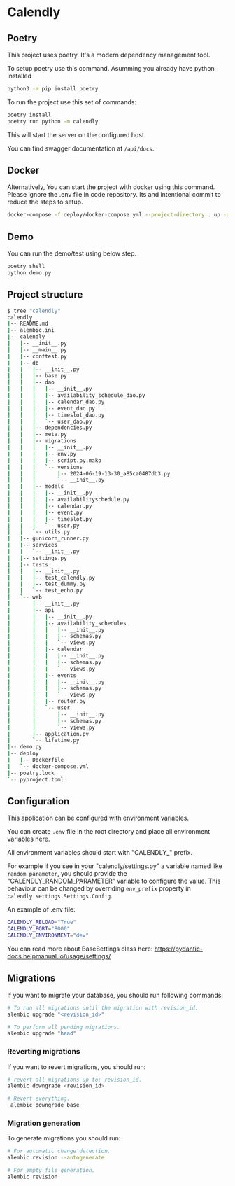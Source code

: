 # Calendly

## Poetry

This project uses poetry. It's a modern dependency management
tool.

To setup poetry use this command. Asumming you already have python installed

```bash
python3 -m pip install poetry
```

To run the project use this set of commands:

```bash
poetry install
poetry run python -m calendly
```

This will start the server on the configured host.

You can find swagger documentation at `/api/docs`.


## Docker

Alternatively, You can start the project with docker using this command.    
Please ignore the .env file in code repository. Its and intentional commit to reduce the steps to setup.

```bash
docker-compose -f deploy/docker-compose.yml --project-directory . up -d --build
```

## Demo

You can run the demo/test using below step.

```bash
poetry shell
python demo.py
```


## Project structure

```bash
$ tree "calendly"
calendly
|-- README.md
|-- alembic.ini
|-- calendly
|   |-- __init__.py
|   |-- __main__.py
|   |-- conftest.py
|   |-- db
|   |   |-- __init__.py
|   |   |-- base.py
|   |   |-- dao
|   |   |   |-- __init__.py
|   |   |   |-- availability_schedule_dao.py
|   |   |   |-- calendar_dao.py
|   |   |   |-- event_dao.py
|   |   |   |-- timeslot_dao.py
|   |   |   `-- user_dao.py
|   |   |-- dependencies.py
|   |   |-- meta.py
|   |   |-- migrations
|   |   |   |-- __init__.py
|   |   |   |-- env.py
|   |   |   |-- script.py.mako
|   |   |   `-- versions
|   |   |       |-- 2024-06-19-13-30_a85ca0487db3.py
|   |   |       `-- __init__.py
|   |   |-- models
|   |   |   |-- __init__.py
|   |   |   |-- availabilityschedule.py
|   |   |   |-- calendar.py
|   |   |   |-- event.py
|   |   |   |-- timeslot.py
|   |   |   `-- user.py
|   |   `-- utils.py
|   |-- gunicorn_runner.py
|   |-- services
|   |   `-- __init__.py
|   |-- settings.py
|   |-- tests
|   |   |-- __init__.py
|   |   |-- test_calendly.py
|   |   |-- test_dummy.py
|   |   `-- test_echo.py
|   `-- web
|       |-- __init__.py
|       |-- api
|       |   |-- __init__.py
|       |   |-- availability_schedules
|       |   |   |-- __init__.py
|       |   |   |-- schemas.py
|       |   |   `-- views.py
|       |   |-- calendar
|       |   |   |-- __init__.py
|       |   |   |-- schemas.py
|       |   |   `-- views.py
|       |   |-- events
|       |   |   |-- __init__.py
|       |   |   |-- schemas.py
|       |   |   `-- views.py
|       |   |-- router.py
|       |   `-- user
|       |       |-- __init__.py
|       |       |-- schemas.py
|       |       `-- views.py
|       |-- application.py
|       `-- lifetime.py
|-- demo.py
|-- deploy
|   |-- Dockerfile
|   `-- docker-compose.yml
|-- poetry.lock
`-- pyproject.toml
```

## Configuration

This application can be configured with environment variables.

You can create `.env` file in the root directory and place all
environment variables here.

All environment variables should start with "CALENDLY_" prefix.

For example if you see in your "calendly/settings.py" a variable named like
`random_parameter`, you should provide the "CALENDLY_RANDOM_PARAMETER"
variable to configure the value. This behaviour can be changed by overriding `env_prefix` property
in `calendly.settings.Settings.Config`.

An example of .env file:
```bash
CALENDLY_RELOAD="True"
CALENDLY_PORT="8000"
CALENDLY_ENVIRONMENT="dev"
```

You can read more about BaseSettings class here: https://pydantic-docs.helpmanual.io/usage/settings/

## Migrations

If you want to migrate your database, you should run following commands:
```bash
# To run all migrations until the migration with revision_id.
alembic upgrade "<revision_id>"

# To perform all pending migrations.
alembic upgrade "head"
```

### Reverting migrations

If you want to revert migrations, you should run:
```bash
# revert all migrations up to: revision_id.
alembic downgrade <revision_id>

# Revert everything.
 alembic downgrade base
```

### Migration generation

To generate migrations you should run:
```bash
# For automatic change detection.
alembic revision --autogenerate

# For empty file generation.
alembic revision
```
